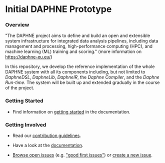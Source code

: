 <!--
Copyright 2021 The DAPHNE Consortium

Licensed under the Apache License, Version 2.0 (the "License");
you may not use this file except in compliance with the License.
You may obtain a copy of the License at

    http://www.apache.org/licenses/LICENSE-2.0

Unless required by applicable law or agreed to in writing, software
distributed under the License is distributed on an "AS IS" BASIS,
WITHOUT WARRANTIES OR CONDITIONS OF ANY KIND, either express or implied.
See the License for the specific language governing permissions and
limitations under the License.
-->

# Initial DAPHNE Prototype

### Overview

"The DAPHNE project aims to define and build an open and extensible system infrastructure for integrated data analysis pipelines, including data management and processing, high-performance computing (HPC), and machine learning (ML) training and scoring." (more information on https://daphne-eu.eu/)

In this repository, we develop the reference implementation of the whole DAPHNE system with all its components including, but not limited to *DaphneDSL*, *DaphneLib*, *DaphneIR*, the *Daphne Compiler*, and the *Daphne Run-time*.
The system will be built up and extended gradually in the course of the project.

### Getting Started

- Find information on [getting started](https://github.com/daphne-eu/daphne/blob/master/doc/GettingStarted.md) in the documentation.

### Getting Involved

- Read our [contribution guidelines](https://github.com/daphne-eu/daphne/blob/master/CONTRIBUTING.md).

- Have a look at the [documentation](https://github.com/daphne-eu/daphne/tree/master/doc).

- [Browse open issues](https://github.com/daphne-eu/daphne/issues) (e.g. ["good first issues"](https://github.com/daphne-eu/daphne/issues?q=is%3Aissue+is%3Aopen+label%3A%22good+first+issue%22)) or [create a new issue](https://github.com/daphne-eu/daphne/issues/new).
